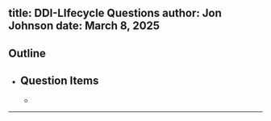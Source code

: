 title: DDI-LIfecycle Questions
author: Jon Johnson
date: March 8, 2025
---

## Outline

- Question Items
  - 
  - 

---
